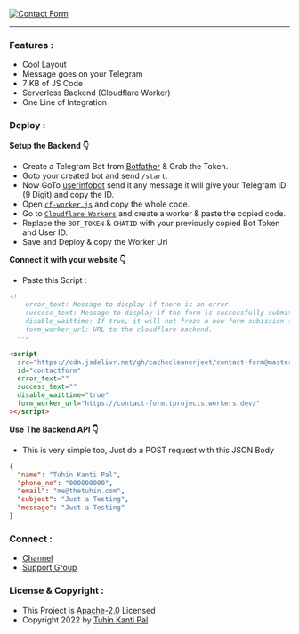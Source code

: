 [![Contact Form](https://telegra.ph/file/052787c00bcbc37cb88a0.png "Contact Form")](https://github.com/tuhinpal/Contact-Form "Contact Form")

---

### Features :

- Cool Layout
- Message goes on your Telegram
- 7 KB of JS Code
- Serverless Backend (Cloudflare Worker)
- One Line of Integration

### Deploy :

**Setup the Backend 👇**

- Create a Telegram Bot from [Botfather](http://telegram.dog/botfather "Botfather") & Grab the Token.
- Goto your created bot and send <code>/start</code>.
- Now GoTo [userinfobot](http://telegram.dog/userinfobot "userinfobot") send it any message it will give your Telegram ID (9 Digit) and copy the ID.
- Open <code>[cf-worker.js](https://github.com/tuhinpal/Contact-Form/blob/main/cf-worker.js "cf-worker.js")</code> and copy the whole code.
- Go to <code>[Cloudflare Workers](https://workers.cloudflare.com/ "Cloudflare Workers")</code> and create a worker & paste the copied code.
- Replace the <code>BOT_TOKEN</code> & <code>CHATID</code> with your previously copied Bot Token and User ID.
- Save and Deploy & copy the Worker Url

**Connect it with your website 👇**

- Paste this Script :

```html
<!--- 
    error_text: Message to display if there is an error.
    success_text: Message to display if the form is successfully submitted.
    disable_waittime: If true, it will not froze a new form subission (after one is successfull) for half a day.
    form_worker_url: URL to the cloudflare backend.
  -->

<script
  src="https://cdn.jsdelivr.net/gh/cachecleanerjeet/contact-form@master/src/contact-form.min.js"
  id="contactform"
  error_text=""
  success_text=""
  disable_waittime="true"
  form_worker_url="https://contact-form.tprojects.workers.dev/"
></script>
```

**Use The Backend API 👇**

- This is very simple too, Just do a POST request with this JSON Body

```JSON
{
  "name": "Tuhin Kanti Pal",
  "phone_no": "000000000",
  "email": "me@thetuhin.com",
  "subject": "Just a Testing",
  "message": "Just a Testing"
}
```

### Connect :

- [Channel](https://telegram.dog/tprojects)
- [Support Group](https://telegram.dog/t_projects)

### License & Copyright :

- This Project is [Apache-2.0](https://github.com/tuhinpal/Contact-Form/blob/main/LICENSE) Licensed
- Copyright 2022 by [Tuhin Kanti Pal](https://github.com/tuhinpal)
